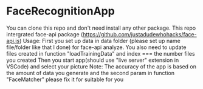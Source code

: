 # FaceRecognitionApp
You can clone this repo and don't need install any other package. This repo intergrated face-api package (https://github.com/justadudewhohacks/face-api.js) 
Usage:  First you set up data in data folder (please set up name file/folder like that I done) for face-api analyze. 
        You also need to update files created in function "loadTrainingData" and index === the number files you created
        Then you start app(should use "live server" extension in VSCode)  and select your picture
Note: The accuracy of the app is based on the amount of data you generate and the second param in function "FaceMatcher" please fix it for suitable for you
